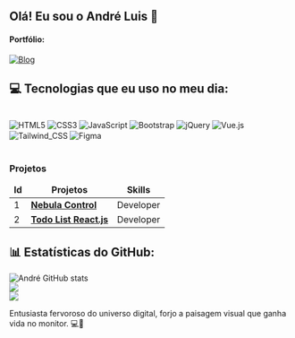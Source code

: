 
## Olá! Eu sou o André Luis 👋

#### Portfólio:
[![Blog](https://img.shields.io/website?label=Portfólio&style=for-the-badge&url=https://bit.ly/andreLuuis)](https://portfolio-andre-luis.vercel.app/)


## 💻 Tecnologias que eu uso no meu dia:

<div style="display: inline_block"><br/>
    <img align="center" alt="HTML5" src="https://img.shields.io/badge/HTML5-E34F26?style=for-the-badge&logo=html5&logoColor=white" />
    <img align="center" alt="CSS3" src="https://img.shields.io/badge/CSS3-1572B6?style=for-the-badge&logo=css3&logoColor=white" />
    <img align="center" alt="JavaScript" src="https://img.shields.io/badge/JavaScript-F7DF1E?style=for-the-badge&logo=javascript&logoColor=black" />
    <img align="center" alt="Bootstrap" src="https://img.shields.io/badge/Bootstrap-563D7C?style=for-the-badge&logo=bootstrap&logoColor=white" />
    <img align="center" alt="jQuery" src="https://img.shields.io/badge/jQuery-0769AD?style=for-the-badge&logo=jquery&logoColor=white" />
    <img align="center" alt="Vue.js" src="https://img.shields.io/badge/Vue.js-35495E?style=for-the-badge&logo=vue.js&logoColor=4FC08D" />
    <img align="center" alt="Tailwind_CSS" src="https://img.shields.io/badge/Tailwind_CSS-38B2AC?style=for-the-badge&logo=tailwind-css&logoColor=white" />
    <img align="center" alt="Figma" src="https://img.shields.io/badge/Figma-F24E1E?style=for-the-badge&logo=figma&logoColor=white" />
</div><br/>

<h3>Projetos</h3>
<table>
    <thead align="center">
        <tr border: none;>
            <td><b>Id</b></td>
	    <td><b>Projetos</b></td>
	    <td><b>Skills</b></td>
        </tr>
    </thead>
    <tbody>
	<tr>
		<td>1</td>
            	<td><a href="https://github.com/andreLuisPires/Nebula-Control"><b>Nebula Control</b></a></td>
		<td>Developer</td>
        </tr>
    	<tr>
		<td>2</td>
            	<td><a href="https://github.com/andreLuisPires/todo-list-react.js"><b>Todo List React.js</b></a></td>
		<td>Developer</td>
        </tr>
	 <tr>
    </tbody>
</table>


## 📊 Estatísticas do GitHub:
![André GitHub stats](https://github-readme-stats.vercel.app/api?username=andreLuisPires&show_icons=true&theme=dracula)<br/>
![](https://github-readme-streak-stats.herokuapp.com/?user=andreLuisPires&theme=dracula-green&hide_border=true)<br/>
![](https://github-readme-stats.vercel.app/api/top-langs/?username=andreLuisPires&theme=dracula-green&hide_border=true&include_all_commits=true&count_private=true&layout=compact)

Entusiasta fervoroso do universo digital, forjo a paisagem visual que ganha vida no monitor. 💻🚀
